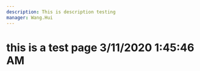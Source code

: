 ```yaml
---
description: This is description testing
manager: Wang.Hui
---
```

# this is a test page 3/11/2020 1:45:46 AM